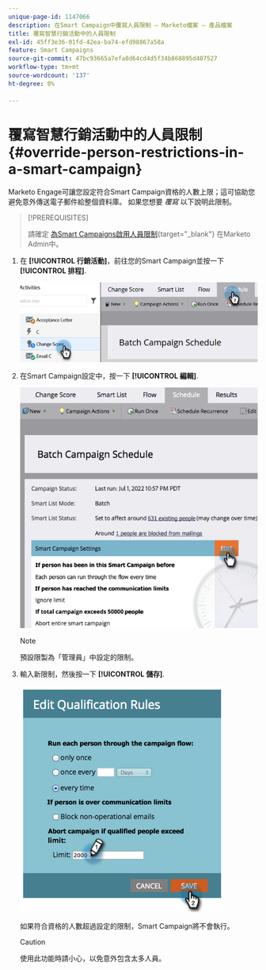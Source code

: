 ```yaml
---
unique-page-id: 1147066
description: 在Smart Campaign中覆寫人員限制 — Marketo檔案 — 產品檔案
title: 覆寫智慧行銷活動中的人員限制
exl-id: 45ff3e36-01fd-42ea-ba74-efd98867a58a
feature: Smart Campaigns
source-git-commit: 47bc93665a7efa0d64cd4d5f34b868895d407527
workflow-type: tm+mt
source-wordcount: '137'
ht-degree: 0%

---
```


# 覆寫智慧行銷活動中的人員限制 {#override-person-restrictions-in-a-smart-campaign}

Marketo Engage可讓您設定符合Smart Campaign資格的人數上限；這可協助您避免意外傳送電子郵件給整個資料庫。 如果您想要 _覆寫_ 以下說明此限制。

>[!PREREQUISITES]
>
>請確定 [為Smart Campaigns啟用人員限制](/help/marketo/product-docs/administration/email-setup/enable-person-restrictions-for-smart-campaigns.md){target="_blank"} 在Marketo Admin中。

1. 在 **[!UICONTROL 行銷活動]**，前往您的Smart Campaign並按一下 **[!UICONTROL 排程]**.

   ![](assets/override-person-restrictions-in-a-smart-campaign-1.png)

1. 在Smart Campaign設定中，按一下 **[!UICONTROL 編輯]**.

   ![](assets/override-person-restrictions-in-a-smart-campaign-2.png)

   >[!NOTE]
   >
   >預設限製為「管理員」中設定的限制。

1. 輸入新限制，然後按一下 **[!UICONTROL 儲存]**.

   ![](assets/override-person-restrictions-in-a-smart-campaign-3.png)

   如果符合資格的人數超過設定的限制，Smart Campaign將不會執行。

   >[!CAUTION]
   >
   >使用此功能時請小心，以免意外包含太多人員。

